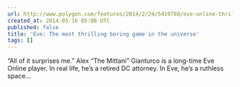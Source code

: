 ```yaml
---
url: http://www.polygon.com/features/2014/2/24/5419788/eve-online-thrilling-boring
created_at: 2014-05-16 05:06 UTC
published: false
title: 'Eve: The most thrilling boring game in the universe'
tags: []
---
```


“All of it surprises me.”
Alex “The Mittani” Gianturco is a long-time Eve Online player. In real life, he’s a retired DC attorney. In Eve, he’s a ruthless space…
